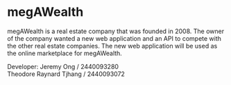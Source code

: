 # megAWealth

megAWealth is a real estate company that was founded in 2008. The owner of the company wanted a new web application and an API to compete with the other real estate companies. The new web application will be used as the online marketplace for megAWealth.

Developer:
Jeremy Ong / 2440093280 <br>
Theodore Raynard Tjhang / 2440093072
